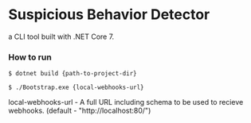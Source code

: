 
# Suspicious Behavior Detector

a CLI tool built with .NET Core 7.

### How to run
`$ dotnet build {path-to-project-dir}`

`$ ./Bootstrap.exe {local-webhooks-url}`

local-webhooks-url - A full URL including schema to be used to recieve webhooks.
    (default - "http://localhost:80/")


